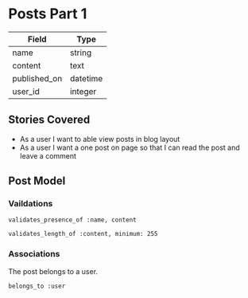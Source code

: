 # Posts Part 1

| Field                   | Type       |
|-------------------------|------------|
| name 					  | string	   |
| content 				  | text       |
| published_on 			  | datetime   |
| user_id				  | integer    |

## Stories Covered
* As a user I want to able view posts in blog layout
* As a user I want a one post on page so that I can read the post and leave a comment

## Post Model

### Vaildations

	validates_presence_of :name, content
	
	validates_length_of :content, minimum: 255

### Associations
The post belongs to a user.

	belongs_to :user